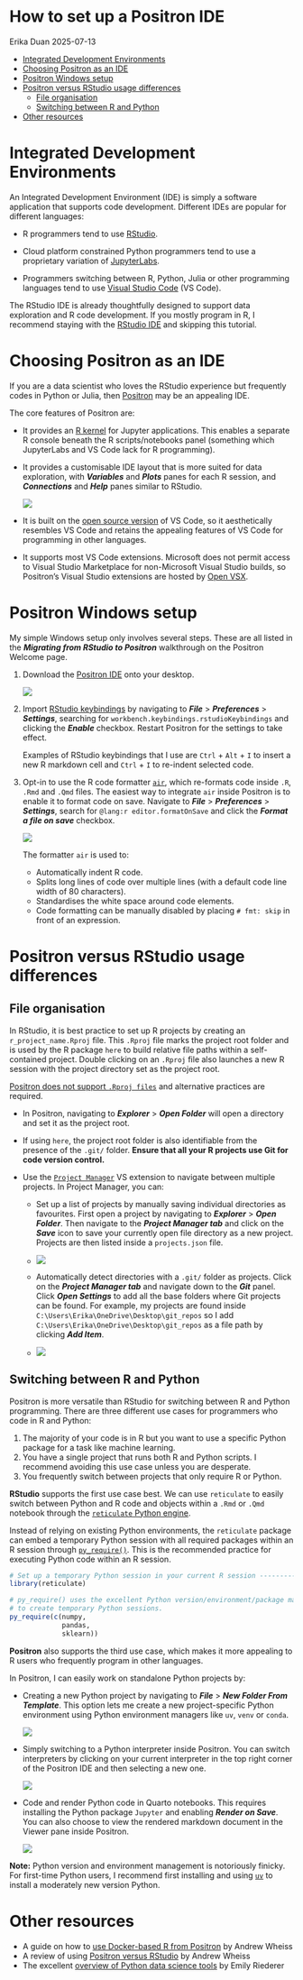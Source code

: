 How to set up a Positron IDE
================
Erika Duan
2025-07-13

- [Integrated Development
  Environments](#integrated-development-environments)
- [Choosing Positron as an IDE](#choosing-positron-as-an-ide)
- [Positron Windows setup](#positron-windows-setup)
- [Positron versus RStudio usage
  differences](#positron-versus-rstudio-usage-differences)
  - [File organisation](#file-organisation)
  - [Switching between R and Python](#switching-between-r-and-python)
- [Other resources](#other-resources)

# Integrated Development Environments

An Integrated Development Environment (IDE) is simply a software
application that supports code development. Different IDEs are popular
for different languages:

- R programmers tend to use
  [RStudio](https://posit.co/download/rstudio-desktop/).

- Cloud platform constrained Python programmers tend to use a
  proprietary variation of [JupyterLabs](https://jupyter.org/).

- Programmers switching between R, Python, Julia or other programming
  languages tend to use [Visual Studio
  Code](https://code.visualstudio.com/) (VS Code).

The RStudio IDE is already thoughtfully designed to support data
exploration and R code development. If you mostly program in R, I
recommend staying with the [RStudio
IDE](https://posit.co/download/rstudio-desktop/) and skipping this
tutorial.

# Choosing Positron as an IDE

If you are a data scientist who loves the RStudio experience but
frequently codes in Python or Julia, then
[Positron](https://positron.posit.co/start.html) may be an appealing
IDE.

The core features of Positron are:

- It provides an [R kernel](https://github.com/posit-dev/ark) for
  Jupyter applications. This enables a separate R console beneath the R
  scripts/notebooks panel (something which JupyterLabs and VS Code lack
  for R programming).

- It provides a customisable IDE layout that is more suited for data
  exploration, with ***Variables*** and ***Plots*** panes for each R
  session, and ***Connections*** and ***Help*** panes similar to
  RStudio.

  ![](../../figures/s-positron_setup-4_panel_layout.png)

- It is built on the [open source
  version](https://github.com/microsoft/vscode) of VS Code, so it
  aesthetically resembles VS Code and retains the appealing features of
  VS Code for programming in other languages.

- It supports most VS Code extensions. Microsoft does not permit access
  to Visual Studio Marketplace for non-Microsoft Visual Studio builds,
  so Positron’s Visual Studio extensions are hosted by [Open
  VSX](https://open-vsx.org/).

# Positron Windows setup

My simple Windows setup only involves several steps. These are all
listed in the ***Migrating from RStudio to Positron*** walkthrough on
the Positron Welcome page.

1.  Download the [Positron IDE](https://positron.posit.co/download.html)
    onto your desktop.

    ![](../../figures/s-positron_setup-migration_walkthrough.png)

2.  Import [RStudio
    keybindings](https://positron.posit.co/rstudio-keybindings.html) by
    navigating to ***File*** \> ***Preferences*** \> ***Settings***,
    searching for `workbench.keybindings.rstudioKeybindings` and
    clicking the ***Enable*** checkbox. Restart Positron for the
    settings to take effect.

    Examples of RStudio keybindings that I use are `Ctrl` + `Alt` + `I`
    to insert a new R markdown cell and `Ctrl` + `I` to re-indent
    selected code.

3.  Opt-in to use the R code formatter
    [`air`](https://www.tidyverse.org/blog/2025/02/air/), which
    re-formats code inside `.R`, `.Rmd` and `.Qmd` files. The easiest
    way to integrate `air` inside Positron is to enable it to format
    code on save. Navigate to ***File*** \> ***Preferences*** \>
    ***Settings***, search for `@lang:r editor.formatOnSave` and click
    the ***Format a file on save*** checkbox.

    ![](../../figures/s-positron_setup-air_demo.gif)

    The formatter `air` is used to:

    - Automatically indent R code.  
    - Splits long lines of code over multiple lines (with a default code
      line width of 80 characters).  
    - Standardises the white space around code elements.  
    - Code formatting can be manually disabled by placing `# fmt: skip`
      in front of an expression.

# Positron versus RStudio usage differences

## File organisation

In RStudio, it is best practice to set up R projects by creating an
`r_project_name.Rproj` file. This `.Rproj` file marks the project root
folder and is used by the R package `here` to build relative file paths
within a self-contained project. Double clicking on an `.Rproj` file
also launches a new R session with the project directory set as the
project root.

[Positron does not support
`.Rproj files`](https://positron.posit.co/rstudio-rproj-file.html) and
alternative practices are required.

- In Positron, navigating to ***Explorer*** \> ***Open Folder*** will
  open a directory and set it as the project root.

- If using `here`, the project root folder is also identifiable from the
  presence of the `.git/` folder. **Ensure that all your R projects use
  Git for code version control.**

- Use the
  [`Project Manager`](https://open-vsx.org/extension/alefragnani/project-manager)
  VS extension to navigate between multiple projects. In Project
  Manager, you can:

  - Set up a list of projects by manually saving individual directories
    as favourites. First open a project by navigating to ***Explorer***
    \> ***Open Folder***. Then navigate to the ***Project Manager tab***
    and click on the ***Save*** icon to save your currently open file
    directory as a new project. Projects are then listed inside a
    `projects.json` file.

  - ![](../../figures/s-positron_setup-vs_project_manager.png)

  - Automatically detect directories with a `.git/` folder as projects.
    Click on the ***Project Manager tab*** and navigate down to the
    ***Git*** panel. Click ***Open Settings*** to add all the base
    folders where Git projects can be found. For example, my projects
    are found inside `C:\Users\Erika\OneDrive\Desktop\git_repos` so I
    add `C:\Users\Erika\OneDrive\Desktop\git_repos` as a file path by
    clicking ***Add Item***.

  - ![](../../figures/s-positron_setup-vs_project_manager_git_base_folder.png)

## Switching between R and Python

Positron is more versatile than RStudio for switching between R and
Python programming. There are three different use cases for programmers
who code in R and Python:

1.  The majority of your code is in R but you want to use a specific
    Python package for a task like machine learning.  
2.  You have a single project that runs both R and Python scripts. I
    recommend avoiding this use case unless you are desperate.  
3.  You frequently switch between projects that only require R or
    Python.

**RStudio** supports the first use case best. We can use `reticulate` to
easily switch between Python and R code and objects within a `.Rmd` or
`.Qmd` notebook through the [`reticulate` Python
engine](https://rstudio.github.io/reticulate/articles/r_markdown.html).

Instead of relying on existing Python environments, the `reticulate`
package can embed a temporary Python session with all required packages
within an R session through
[`py_require()`](https://rstudio.github.io/reticulate/reference/py_require.html).
This is the recommended practice for executing Python code within an R
session.

``` r
# Set up a temporary Python session in your current R session ------------------
library(reticulate)

# py_require() uses the excellent Python version/environment/package manager uv
# to create temporary Python sessions.    
py_require(c(numpy,
             pandas,
             sklearn))
```

**Positron** also supports the third use case, which makes it more
appealing to R users who frequently program in other languages.

In Positron, I can easily work on standalone Python projects by:

- Creating a new Python project by navigating to ***File*** \> ***New
  Folder From Template***. This option lets me create a new
  project-specific Python environment using Python environment managers
  like `uv`, `venv` or `conda`.

  ![](../../figures/s-positron_setup-new_python_project.png)

- Simply switching to a Python interpreter inside Positron. You can
  switch interpreters by clicking on your current interpreter in the top
  right corner of the Positron IDE and then selecting a new one.

  ![](../../figures/s-positron_setup-select_python_interpreter.png)

- Code and render Python code in Quarto notebooks. This requires
  installing the Python package `Jupyter` and enabling ***Render on
  Save***. You can also choose to view the rendered markdown document in
  the Viewer pane inside Positron.

  ![](../../figures/s-positron_setup-quarto_notebooks_for_python.png)

**Note:** Python version and environment management is notoriously
finicky. For first-time Python users, I recommend first installing and
using [`uv`](https://github.com/astral-sh/uv) to install a moderately
new version Python.

# Other resources

- A guide on how to [use Docker-based R from
  Positron](https://www.andrewheiss.com/blog/2024/07/08/fun-with-positron/)
  by Andrew Wheiss  
- A review of using [Positron versus
  RStudio](https://www.andrewheiss.com/blog/2024/07/08/fun-with-positron/)
  by Andrew Wheiss  
- The excellent [overview of Python data science
  tools](https://www.emilyriederer.com/post/py-rgo-2025/) by Emily
  Riederer
